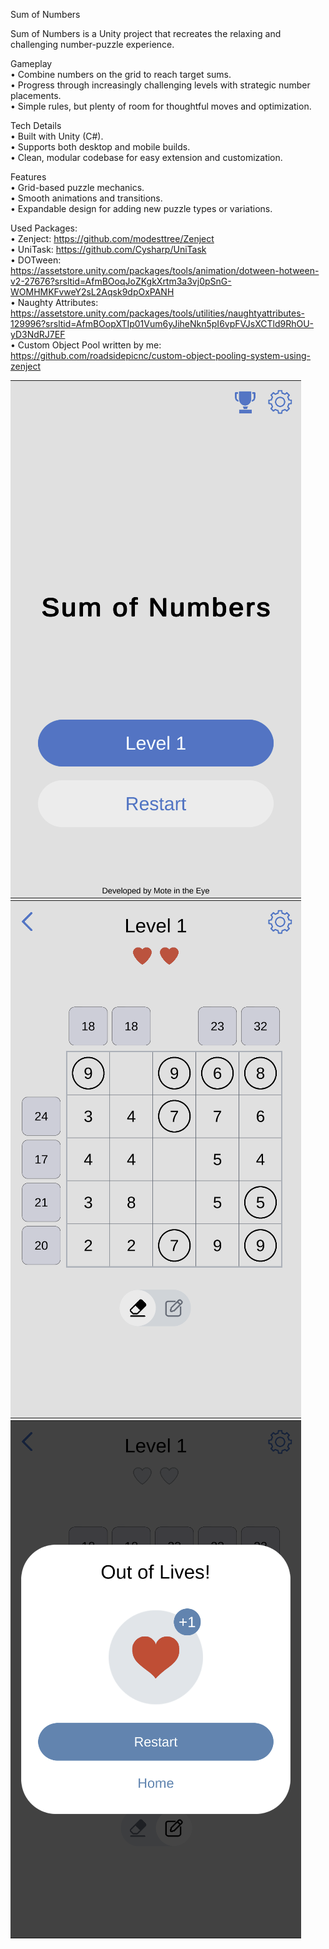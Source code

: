 Sum of Numbers

Sum of Numbers is a Unity project that recreates the relaxing and challenging number-puzzle experience.  

Gameplay  
	•	Combine numbers on the grid to reach target sums.  
	•	Progress through increasingly challenging levels with strategic number placements.  
	•	Simple rules, but plenty of room for thoughtful moves and optimization.  

Tech Details  
	•	Built with Unity (C#).  
	•	Supports both desktop and mobile builds.  
	•	Clean, modular codebase for easy extension and customization.  

Features  
	•	Grid-based puzzle mechanics.  
	•	Smooth animations and transitions.  
	•	Expandable design for adding new puzzle types or variations.  

 Used Packages:  
 	•	Zenject: https://github.com/modesttree/Zenject  
  	•	UniTask: https://github.com/Cysharp/UniTask  
	•	DOTween: https://assetstore.unity.com/packages/tools/animation/dotween-hotween-v2-27676?srsltid=AfmBOoqJoZKgkXrtm3a3vj0pSnG-WOMHMKFvweY2sL2Aqsk9dpOxPANH  
	•	Naughty Attributes: https://assetstore.unity.com/packages/tools/utilities/naughtyattributes-129996?srsltid=AfmBOopXTIp01Vum6yJiheNkn5pI6vpFVJsXCTld9RhOU-yD3NdRJ7EF  
	•	Custom Object Pool written by me: https://github.com/roadsidepicnc/custom-object-pooling-system-using-zenject

![Menu](main-menu.png)
![Gameplay](gameplay.png)
![Failed](failed.png)
